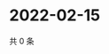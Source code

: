 # 2022-02-15

共 0 条

<!-- BEGIN WEIBO -->
<!-- 最后更新时间 Tue Feb 15 2022 17:11:43 GMT+0800 (China Standard Time) -->

<!-- END WEIBO -->
